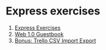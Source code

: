 # Express exercises

1. [Express Exercises](1_express_intro/README.md)
2. [Web 1.0 Guestbook](2_guestbook/README.md)
3. [Bonus: Trello CSV Import Export](b1_trello-csv/README.md)
